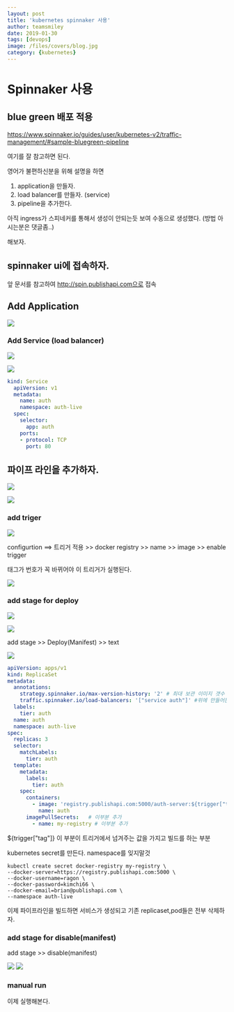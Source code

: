 ```yaml
---
layout: post
title: 'kubernetes spinnaker 사용' 
author: teamsmiley
date: 2019-01-30
tags: [devops]
image: /files/covers/blog.jpg
category: {kubernetes}
---
```


# Spinnaker 사용

## blue green 배포 적용 

<https://www.spinnaker.io/guides/user/kubernetes-v2/traffic-management/#sample-bluegreen-pipeline>

여기를 잘 참고하면 된다. 

영어가 불편하신분을 위해 설명을 하면  

1. application을 만들자.  
2. load balancer를 만들자. (service)
3. pipeline을 추가한다. 

아직 ingress가 스피네커를 통해서 생성이 안되는듯 보여 수동으로 생성했다. (방법 아시는분은 댓글좀..)

해보자.

## spinnaker ui에 접속하자. 

앞 문서를 참고하여 http://spin.publishapi.com으로 접속

## Add Application 

![]({{site_baseurl}}/assets/spinnaker-01.png)

### Add Service (load balancer)

![]({{site_baseurl}}/assets/spinnaker-02.png)

![]({{site_baseurl}}/assets/spinnaker-03.png)

```yml
kind: Service
  apiVersion: v1
  metadata:
    name: auth
    namespace: auth-live
  spec:
    selector:
      app: auth
    ports:
    - protocol: TCP
      port: 80
```

## 파이프 라인을 추가하자. 

![]({{site_baseurl}}/assets/spinnaker-04.png)

![]({{site_baseurl}}/assets/spinnaker-05.png)

### add triger 
![]({{site_baseurl}}/assets/spinnaker-06.png)

configurtion ==> 트리거 적용 >> docker registry  >> name >> image >> enable trigger

태그가 번호가 꼭 바뀌어야 이 트리거가 실행된다.

![]({{site_baseurl}}/assets/spinnaker-07.png)

### add stage for deploy

![]({{site_baseurl}}/assets/spinnaker-08.png)

![]({{site_baseurl}}/assets/spinnaker-09.png)

add stage >> Deploy(Manifest) >> text 

![]({{site_baseurl}}/assets/spinnaker-10.png)

```yml
apiVersion: apps/v1
kind: ReplicaSet
metadata:
  annotations:
    strategy.spinnaker.io/max-version-history: '2' # 최대 보관 이미지 갯수 롤백이 최근 1번째까지 가능하게 된다.
    traffic.spinnaker.io/load-balancers: '["service auth"]' #위에 만들어둔 서비스 붙인다. 이게 없으면 disable이 안된다. 
  labels:
    tier: auth
  name: auth
  namespace: auth-live
spec:
  replicas: 3
  selector:
    matchLabels:
      tier: auth
  template:
    metadata:
      labels:
        tier: auth
    spec:
      containers:
        - image: 'registry.publishapi.com:5000/auth-server:${trigger["tag"]}' # 이거 중요 트리거에서 넘겨준 정보를 가지고 빌드한다.
          name: auth
      imagePullSecrets:   # 이부분 추가
        - name: my-registry # 이부분 추가
```

${trigger["tag"]} 이 부분이 트리거에서 넘겨주는 값을 가지고 빌드를 하는 부분

kubernetes secret를 만든다. namespace를 잊지말것

```
kubectl create secret docker-registry my-registry \
--docker-server=https://registry.publishapi.com:5000 \
--docker-username=ragon \
--docker-password=kimchi66 \
--docker-email=brian@publishapi.com \
--namespace auth-live
```

이제 파이프라인을 빌드하면 서비스가 생성되고 기존 replicaset,pod들은 전부 삭제하자.

### add stage for disable(manifest)

add stage >> disable(manifest) 

![]({{site_baseurl}}/assets/spinnaker-11.png)
![]({{site_baseurl}}/assets/spinnaker-12.png)

### manual run 

이제 실행해본다.



